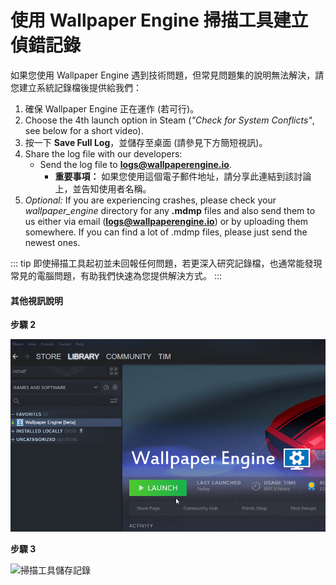 # 使用 Wallpaper Engine 掃描工具建立偵錯記錄

如果您使用 Wallpaper Engine 遇到技術問題，但常見問題集的說明無法解決，請您建立系統記錄檔後提供給我們：

1. 確保 Wallpaper Engine 正在運作 (若可行)。
2. Choose the 4th launch option in Steam (*"Check for System Conflicts"*, see below for a short video).
3. 按一下 **Save Full Log**，並儲存至桌面 (請參見下方簡短視訊)。
4. Share the log file with our developers:
    * Send the log file to **logs@wallpaperengine.io**.
        * **重要事項：** 如果您使用這個電子郵件地址，請分享此連結到該討論上，並告知使用者名稱。
5. *Optional:* If you are experiencing crashes, please check your *wallpaper_engine* directory for any **.mdmp** files and also send them to us either via email (**logs@wallpaperengine.io**) or by uploading them somewhere. If you can find a lot of .mdmp files, please just send the newest ones.

::: tip
即使掃描工具起初並未回報任何問題，若更深入研究記錄檔，也通常能發現常見的電腦問題，有助我們快速為您提供解決方式。
:::

#### 其他視訊說明

**步驟 2**

![掃描工具啟動選項](./scantoollaunch.gif)

**步驟 3**

![掃描工具儲存記錄](./scantoolsave.gif)
